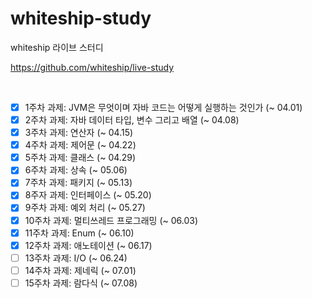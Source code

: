 # whiteship-study
whiteship 라이브 스터디 

https://github.com/whiteship/live-study

<br>


- [X] 1주차 과제: JVM은 무엇이며 자바 코드는 어떻게 실행하는 것인가 (~ 04.01)
- [X] 2주차 과제: 자바 데이터 타입, 변수 그리고 배열 (~ 04.08)
- [X] 3주차 과제: 연산자 (~ 04.15)
- [X] 4주차 과제: 제어문 (~ 04.22)
- [X] 5주차 과제: 클래스 (~ 04.29)
- [X] 6주차 과제: 상속 (~ 05.06)
- [X] 7주차 과제: 패키지 (~ 05.13)
- [X] 8주자 과제: 인터페이스 (~ 05.20)
- [X] 9주차 과제: 예외 처리 (~ 05.27)
- [X] 10주차 과제: 멀티쓰레드 프로그래밍 (~ 06.03)
- [X] 11주차 과제: Enum (~ 06.10)
- [X] 12주차 과제: 애노테이션 (~ 06.17)
- [ ] 13주차 과제: I/O (~ 06.24)
- [ ] 14주차 과제: 제네릭 (~ 07.01)
- [ ] 15주차 과제: 람다식 (~ 07.08)
